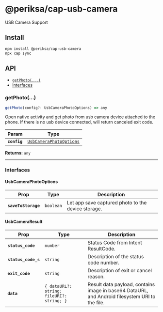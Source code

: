# @periksa/cap-usb-camera

USB Camera Support

## Install

```bash
npm install @periksa/cap-usb-camera
npx cap sync
```

## API

<docgen-index>

* [`getPhoto(...)`](#getphoto)
* [Interfaces](#interfaces)

</docgen-index>

<docgen-api>
<!--Update the source file JSDoc comments and rerun docgen to update the docs below-->

### getPhoto(...)

```typescript
getPhoto(config?: UsbCameraPhotoOptions) => any
```

Open native activity and get photo from usb camera device attached to the phone.
If there is no usb device connected, will return canceled exit code.

| Param        | Type                                                                    |
| ------------ | ----------------------------------------------------------------------- |
| **`config`** | <code><a href="#usbcameraphotooptions">UsbCameraPhotoOptions</a></code> |

**Returns:** <code>any</code>

--------------------


### Interfaces


#### UsbCameraPhotoOptions

| Prop                | Type                 | Description                                        |
| ------------------- | -------------------- | -------------------------------------------------- |
| **`saveToStorage`** | <code>boolean</code> | Let app save captured photo to the device storage. |


#### UsbCameraResult

| Prop                | Type                                                 | Description                                                                                    |
| ------------------- | ---------------------------------------------------- | ---------------------------------------------------------------------------------------------- |
| **`status_code`**   | <code>number</code>                                  | Status Code from Intent ResultCode.                                                            |
| **`status_code_s`** | <code>string</code>                                  | Description of the status code number.                                                         |
| **`exit_code`**     | <code>string</code>                                  | Description of exit or cancel reason.                                                          |
| **`data`**          | <code>{ dataURL?: string; fileURI?: string; }</code> | Result data payload, contains image in base64 DataURL, and Android filesystem URI to the file. |

</docgen-api>
